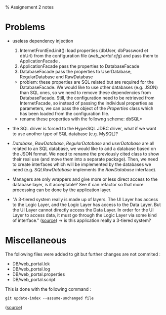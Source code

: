% Assignement 2 notes

# Problems

* useless dependency injection
    1. InternetFrontEnd.init(): load properties (dbUser, dbPassword et dbUrl)
    from the configuration file (*web_portal.cfg*) and pass them to
    ApplicationFacade .
    2. ApplicationFacade pass the properties to DatabaseFacade
    3. DatabaseFacade pass the properties to UserDatabase, RegularDatabase and
    RawDatabase
    * problem: these properties are SQL related but are required for
    the DatabaseFacade. We would like to use other databases (e.g. JSON) than
    SQL ones, so we need to remove these dependencies from DatabaseFacade.
    Still, the configuration need to be retrieved from InternetFacade, so
    instead of passing the individual properties as parameters, we can pass the
    object of the *Properties* class which has been loaded from the configuration
    file.
    * rename these properties with the followng scheme: dbSQL*

* the SQL driver is forced to the HyperSQL JDBC driver, what if we want to use
another type of SQL database (e.g. MySQL)?

* *Database*, *RawDatabase*, *RegularDatabase* and *userDatabase* are all
related to an SQL database, we would like to add a database based on the JSON
format. We need to rename the previously cited class to show their real use
(and move them into a separate package).
Then, we need to create interfaces which will be implemented by the databases we
need (e.g. *SQLRawDatabase* implements the *RawDatabase* interface).

* Managers are only wrappers and give more or less direct access to the database
layer, is it acceptable? See if can refactor so that more processing can be done
by the application layer.

* "A 3-tiered system really is made up of layers. The UI Layer has access to the
Logic Layer, and the Logic Layer has access to the Data Layer. But the UI Layer
cannot directly access the Data Layer. In order for the UI Layer to access data,
it must go through the Logic Layer via some kind of interface." ([source](http://allthingscs.blogspot.be/2011/03/mvc-vs-3-tier-pattern.html))
-> is this application really a 3-tiered system?

# Miscellaneous

The following files were added to git but further changes are not commited :

* DB/web_portal.lck
* DB/web_portal.log
* DB/web_portal.properties
* DB/web_portal.script

This is done with the following command :
~~~
git update-index --assume-unchanged file
~~~

([source](https://stackoverflow.com/questions/936249/stop-tracking-and-ignore-changes-to-a-file-in-git))
